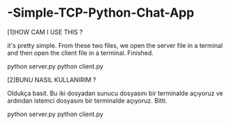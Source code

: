 # -Simple-TCP-Python-Chat-App

[1]HOW CAM I USE THIS ?

it's pretty simple. From these two files, we open the server file in a terminal and then open the client file in a terminal. Finished.

python server.py
python client.py

[2]BUNU NASIL KULLANIRIM ?

Oldukça basit. Bu iki dosyadan sunucu dosyasını bir terminalde açıyoruz ve ardından istemci dosyasını bir terminalde açıyoruz. Bitti.

python server.py
python client.py
